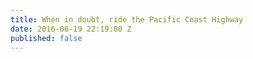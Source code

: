 ```yaml
---
title: When in doubt, ride the Pacific Coast Highway
date: 2016-06-19 22:19:00 Z
published: false
---
```


